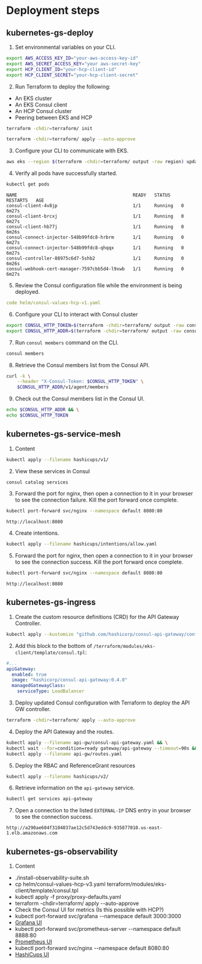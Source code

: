 # Deployment steps

## kubernetes-gs-deploy

1. Set environmental variables on your CLI.

```sh
export AWS_ACCESS_KEY_ID="your-aws-access-key-id"
export AWS_SECRET_ACCESS_KEY="your aws-secret-key"
export HCP_CLIENT_ID="your-hcp-client-id"
export HCP_CLIENT_SECRET="your-hcp-client-secret"
```

2. Run Terraform to deploy the following:

- An EKS cluster
- An EKS Consul client
- An HCP Consul cluster
- Peering between EKS and HCP

```sh
terraform -chdir=terraform/ init
```

```sh
terraform -chdir=terraform/ apply --auto-approve
```

3. Configure your CLI to communicate with EKS.

```sh
aws eks --region $(terraform -chdir=terraform/ output -raw region) update-kubeconfig --name $(terraform -chdir=terraform/  output -raw kubernetes_cluster_id)
```

4. Verify all pods have successfully started.

```sh
kubectl get pods
```

```log
NAME                                           READY   STATUS    RESTARTS   AGE
consul-client-4v8jp                            1/1     Running   0          6m27s
consul-client-brcxj                            1/1     Running   0          6m27s
consul-client-hb77j                            1/1     Running   0          6m26s
consul-connect-injector-548b99fdc8-hrbrm       1/1     Running   0          6m27s
consul-connect-injector-548b99fdc8-qhqqx       1/1     Running   0          6m27s
consul-controller-88975c6d7-5shb2              1/1     Running   0          6m26s
consul-webhook-cert-manager-7597cbb5d4-l9xwb   1/1     Running   0          6m27s
```

5. Review the Consul configuration file while the environment is being deployed.

```yml
code helm/consul-values-hcp-v1.yaml
```

6. Configure your CLI to interact with Consul cluster

```sh
export CONSUL_HTTP_TOKEN=$(terraform -chdir=terraform/ output -raw consul_token) && \
export CONSUL_HTTP_ADDR=$(terraform -chdir=terraform/ output -raw consul_addr)
```

7. Run `consul members` command on the CLI.

```sh
consul members
```

8. Retrieve the Consul members list from the Consul API.

```sh
curl -k \
    --header "X-Consul-Token: $CONSUL_HTTP_TOKEN" \
    $CONSUL_HTTP_ADDR/v1/agent/members
```

9. Check out the Consul members list in the Consul UI.

```sh
echo $CONSUL_HTTP_ADDR && \
echo $CONSUL_HTTP_TOKEN
```

## kubernetes-gs-service-mesh

1. Content

```sh
kubectl apply --filename hashicups/v1/
```

2. View these services in Consul

```sh
consul catalog services
```

3. Forward the port for nginx, then open a connection to it in your browser to see the connection failure. Kill the port forward once complete.

```sh
kubectl port-forward svc/nginx --namespace default 8080:80
```

```log
http://localhost:8080 
```

4. Create intentions.

```sh
kubectl apply --filename hashicups/intentions/allow.yaml
```

5. Forward the port for nginx, then open a connection to it in your browser to see the connection success. Kill the port forward once complete.

```sh
kubectl port-forward svc/nginx --namespace default 8080:80
```

```log
http://localhost:8080 
```

## kubernetes-gs-ingress

1. Create the custom resource definitions (CRD) for the API Gateway Controller.

```sh
kubectl apply --kustomize "github.com/hashicorp/consul-api-gateway/config/crd?ref=v0.4.0"
```

2. Add this block to the bottom of `/terraform/modules/eks-client/template/consul.tpl`:

```yaml
#...
apiGateway:
  enabled: true
  image: "hashicorp/consul-api-gateway:0.4.0"
  managedGatewayClass:
    serviceType: LoadBalancer
```

3. Deploy updated Consul configuration with Terraform to deploy the API GW controller.

```sh
terraform -chdir=terraform/ apply --auto-approve
```

4. Deploy the API Gateway and the routes.

```sh
kubectl apply --filename api-gw/consul-api-gateway.yaml && \
kubectl wait --for=condition=ready gateway/api-gateway --timeout=90s && \
kubectl apply --filename api-gw/routes.yaml
```

5. Deploy the RBAC and ReferenceGrant resources

```sh
kubectl apply --filename hashicups/v2/
```

6. Retrieve information on the `api-gateway` service.

```sh
kubectl get services api-gateway
```

7. Open a connection to the listed `EXTERNAL-IP` DNS entry in your browser to see the connection success.

```log
http://a290ae604f3104037ae12c5d743eddc9-935877010.us-east-1.elb.amazonaws.com
```

## kubernetes-gs-observability

1. Content

- ./install-observability-suite.sh
- cp helm/consul-values-hcp-v3.yaml terraform/modules/eks-client/template/consul.tpl
- kubectl apply -f proxy/proxy-defaults.yaml
- terraform -chdir=terraform/ apply --auto-approve
- Check the Consul UI for metrics (Is this possible with HCP?)
- kubectl port-forward svc/grafana --namespace default 3000:3000
- [Grafana UI](http://localhost:3000/)
- kubectl port-forward svc/prometheus-server --namespace default 8888:80
- [Prometheus UI](http://localhost:8888/)
- kubectl port-forward svc/nginx --namespace default 8080:80
- [HashiCups UI](http://localhost:8080/)